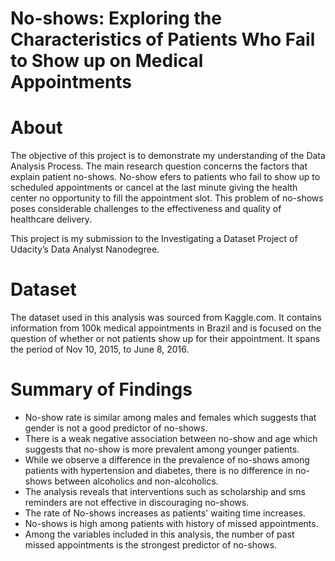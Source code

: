# No-shows: Exploring the Characteristics of Patients Who Fail to Show up on Medical Appointments

# About
The objective of this project is to demonstrate my understanding of the Data Analysis Process. The main research question concerns the factors that explain patient no-shows. No-show efers to patients who fail to show up to scheduled appointments or cancel at the last minute giving the health center no opportunity to fill the appointment slot. This problem of no-shows poses considerable challenges to the effectiveness and quality of healthcare delivery.

This project is my submission to the Investigating a Dataset Project of Udacity’s Data Analyst Nanodegree. 

# Dataset 
The dataset used in this analysis was sourced from Kaggle.com. It contains information from 100k medical appointments in Brazil and is focused on the question of whether or not patients show up for their appointment. It spans the period of Nov 10, 2015, to June 8, 2016.

# Summary of Findings
- No-show rate is similar among males and females which suggests that gender is not a good predictor of no-shows.
- There is a weak negative association between no-show and age which suggests that no-show is more prevalent among younger patients. 
- While we observe a difference in the prevalence of no-shows among patients with hypertension and diabetes, there is no difference in no-shows between alcoholics and non-alcoholics.
- The analysis reveals that interventions such as scholarship and sms reminders are not effective in discouraging no-shows. 
- The rate of No-shows increases as patients' waiting time increases.
- No-shows is high among patients with history of missed appointments.
- Among the variables included in this analysis, the number of past missed appointments is the strongest predictor of no-shows.

